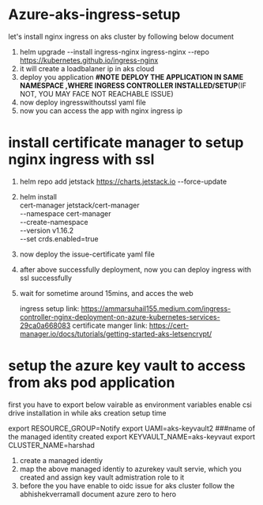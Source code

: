 # Azure-aks-ingress-setup

let's install nginx ingress on aks cluster by following below document

1. helm upgrade --install ingress-nginx ingress-nginx --repo https://kubernetes.github.io/ingress-nginx
2. it will create a loadbalaner ip in aks cloud
3. deploy you application **#NOTE** **DEPLOY THE APPLICATION IN SAME NAMESPACE ,WHERE INGRESS CONTROLLER INSTALLED/SETUP**(IF NOT, YOU MAY FACE NOT REACHABLE ISSUE)
4. now deploy ingresswithoutssl yaml file
5. now you can access the app with nginx ingress ip

# install certificate manager to setup nginx ingress with ssl

   1. helm repo add jetstack https://charts.jetstack.io --force-update
   2. helm install \
  cert-manager jetstack/cert-manager \
  --namespace cert-manager \
  --create-namespace \
  --version v1.16.2 \
  --set crds.enabled=true
3. now deploy the issue-certificate yaml file
4. after above successfully deployment, now you can deploy ingress with ssl successfully
5. wait for sometime around 15mins, and acces the web

   ingress setup link: https://ammarsuhail155.medium.com/ingress-controller-nginx-deployment-on-azure-kubernetes-services-29ca0a668083
   certificate manger link: https://cert-manager.io/docs/tutorials/getting-started-aks-letsencrypt/


# setup the azure key vault to access from aks pod application
   
first you have to export below vairable as environment variables
enable csi drive installation in while aks creation setup time

export RESOURCE_GROUP=Notify
export UAMI=aks-keyvault2 ###name of the managed identity created
export KEYVAULT_NAME=aks-keyvaut
export CLUSTER_NAME=harshad

1. create a managed identiy
2. map the above managed identiy to azurekey vault servie, which you created and assign key vault admistration role to it
3. before the you have enable to oidc issue for aks cluster
follow the abhishekverramall document azure zero to hero 
